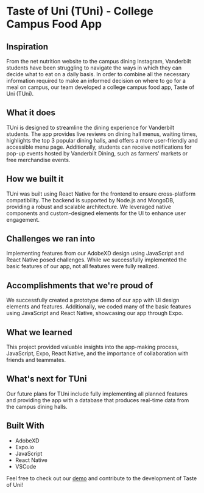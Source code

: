 # Taste of Uni (TUni) - College Campus Food App

## Inspiration
From the net nutrition website to the campus dining Instagram, Vanderbilt students have been struggling to navigate the ways in which they can decide what to eat on a daily basis. In order to combine all the necessary information required to make an informed decision on where to go for a meal on campus, our team developed a college campus food app, Taste of Uni (TUni).

## What it does
TUni is designed to streamline the dining experience for Vanderbilt students. The app provides live reviews on dining hall menus, waiting times, highlights the top 3 popular dining halls, and offers a more user-friendly and accessible menu page. Additionally, students can receive notifications for pop-up events hosted by Vanderbilt Dining, such as farmers' markets or free merchandise events.

## How we built it
TUni was built using React Native for the frontend to ensure cross-platform compatibility. The backend is supported by Node.js and MongoDB, providing a robust and scalable architecture. We leveraged native components and custom-designed elements for the UI to enhance user engagement.

## Challenges we ran into
Implementing features from our AdobeXD design using JavaScript and React Native posed challenges. While we successfully implemented the basic features of our app, not all features were fully realized.

## Accomplishments that we're proud of
We successfully created a prototype demo of our app with UI design elements and features. Additionally, we coded many of the basic features using JavaScript and React Native, showcasing our app through Expo.

## What we learned
This project provided valuable insights into the app-making process, JavaScript, Expo, React Native, and the importance of collaboration with friends and teammates.

## What's next for TUni
Our future plans for TUni include fully implementing all planned features and providing the app with a database that produces real-time data from the campus dining halls.

## Built With
- AdobeXD
- Expo.io
- JavaScript
- React Native
- VSCode

Feel free to check out our [demo](#https://devpost.com/software/tuni) and contribute to the development of Taste of Uni!


